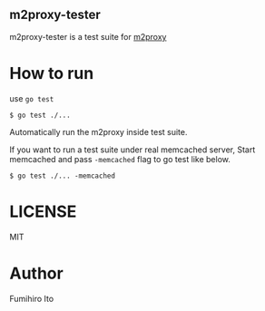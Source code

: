 m2proxy-tester
---

m2proxy-tester is a test suite for [m2proxy](https://github.com/atpons/m2proxy)

# How to run

use `go test`

```console
$ go test ./...
```

Automatically run the m2proxy inside test suite.

If you want to run a test suite under real memcached server,
Start memcached and pass `-memcached` flag to go test like below.

```console
$ go test ./... -memcached
```

# LICENSE

MIT

# Author

Fumihiro Ito